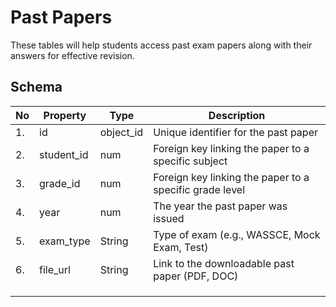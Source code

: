 # Past Papers

These tables will help students access past exam papers along with their answers for effective revision.

## Schema

| No   | Property   | Type      | Description                                             |
| ---- | ---------- | --------- | ------------------------------------------------------- |
| 1.   | id         | object_id | Unique identifier for the past paper                    |
| 2.   | student_id | num       | Foreign key linking the paper to a specific subject     |
| 3.   | grade_id   | num       | Foreign key linking the paper to a specific grade level |
| 4.   | year       | num       | The year the past paper was issued                      |
| 5.   | exam_type  | String    | Type of exam (e.g., WASSCE, Mock Exam, Test)            |
| 6.   | file_url   | String    | Link to the downloadable past paper (PDF, DOC)          |
|      |            |           |                                                         |
|      |            |           |                                                         |
|      |            |           |                                                         |

